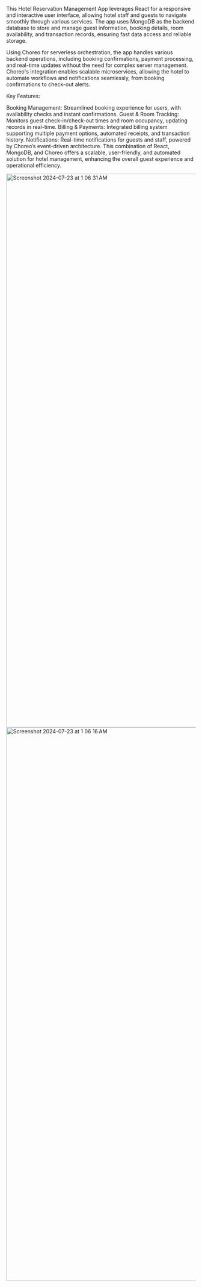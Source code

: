 This Hotel Reservation Management App leverages React for a responsive and interactive user interface, allowing hotel staff and guests to navigate smoothly through various services. The app uses MongoDB as the backend database to store and manage guest information, booking details, room availability, and transaction records, ensuring fast data access and reliable storage.

Using Choreo for serverless orchestration, the app handles various backend operations, including booking confirmations, payment processing, and real-time updates without the need for complex server management. Choreo's integration enables scalable microservices, allowing the hotel to automate workflows and notifications seamlessly, from booking confirmations to check-out alerts.

Key Features:

Booking Management: Streamlined booking experience for users, with availability checks and instant confirmations.
Guest & Room Tracking: Monitors guest check-in/check-out times and room occupancy, updating records in real-time.
Billing & Payments: Integrated billing system supporting multiple payment options, automated receipts, and transaction history.
Notifications: Real-time notifications for guests and staff, powered by Choreo’s event-driven architecture.
This combination of React, MongoDB, and Choreo offers a scalable, user-friendly, and automated solution for hotel management, enhancing the overall guest experience and operational efficiency.


<img width="1470" alt="Screenshot 2024-07-23 at 1 06 31 AM" src="https://github.com/user-attachments/assets/f35fd2c4-6ebc-431c-92c1-c91c2d8aa3e9">
<img width="1470" alt="Screenshot 2024-07-23 at 1 06 16 AM" src="https://github.com/user-attachments/assets/070f3c00-4bfe-461a-856b-8f6bc78defaa">

